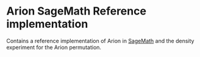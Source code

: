 # Arion SageMath Reference implementation
Contains a reference implementation of Arion in [SageMath](https://www.sagemath.org/) and the density experiment for the Arion permutation.
